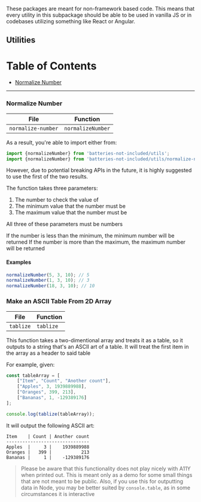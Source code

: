 These packages are meant for non-framework based code. This means that every utility in this subpackage should be able to be used
in vanilla JS or in codebases utilizing something like React or Angular.

## Utilities


Table of Contents
=================

  * [Normalize Number](#normalize-number)

------

### Normalize Number

| File               | Function           |
| ------------------ | ------------------ |
| `normalize-number` | `normalizeNumber`  |

As a result, you're able to import either from:
```javascript
import {normalizeNumber} from 'batteries-not-included/utils';
import {normalizeNumber} from 'batteries-not-included/utils/normalize-number';
```

However, due to potential breaking APIs in the future, it is highly suggested to use the first of the two results.

The function takes three parameters:

1) The number to check the value of
2) The minimum value that the number must be
3) The maximum value that the number must be

All three of these parameters must be numbers

If the number is less than the minimum, the minimum number will be returned
If the number is more than the maximum, the maximum number will be returned

#### Examples
```javascript
normalizeNumber(5, 3, 10); // 5
normalizeNumber(1, 3, 10); // 3
normalizeNumber(18, 3, 10); // 10
```


### Make an ASCII Table From 2D Array

| File      | Function   |
| --------- | ---------- |
| `tablize` | `tablize`  |

This function takes a two-dimentional array and treats it as a table,
so it outputs to a string that's an ASCII art of a table. It will
treat the first item in the array as a header to said table

For example, given:
```javascript
const tableArray = [
    ["Item", "Count", "Another count"],
    ["Apples", 3, 1939889988],
    ["Oranges", 399, 213],
    ["Bananas", 1, -129389176]
];

console.log(tablize(tableArray));
```

It will output the following ASCII art:

```
Item    | Count | Another count
-------------------------------
Apples  |     3 |    1939889988
Oranges |   399 |           213
Bananas |     1 |    -129389176
```

> Please be aware that this functionality does not play nicely with A11Y
> when printed out. This is meant only as a demo for some small things
> that are not meant to be public.
> Also, if you use this for outputting data in Node, you may be better suited
> by `console.table`, as in some circumstances it is interactive
